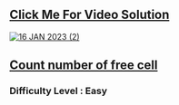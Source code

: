<h2><a href="https://youtu.be/8A56XNH43V4">Click Me For Video Solution</a></h2>

<a href="https://youtu.be/8A56XNH43V4">![16 JAN 2023 (2)](https://user-images.githubusercontent.com/91456523/217474547-aeecbcb6-b22b-4682-9585-3fd0a20362ad.png)</a>

<h2><a href="https://practice.geeksforgeeks.org/problems/4dfa8ba14d4c94f4d7637b6b5246782412f3aeb8/1">Count number of free cell</a></h2><h3>Difficulty Level : Easy</h3>

